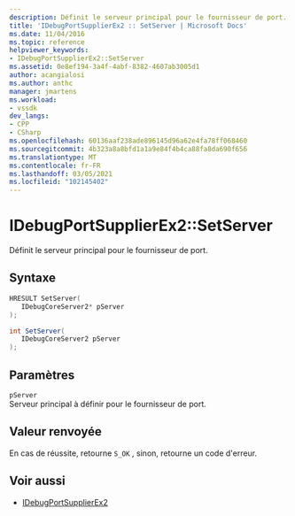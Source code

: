 ```yaml
---
description: Définit le serveur principal pour le fournisseur de port.
title: 'IDebugPortSupplierEx2 :: SetServer | Microsoft Docs'
ms.date: 11/04/2016
ms.topic: reference
helpviewer_keywords:
- IDebugPortSupplierEx2::SetServer
ms.assetid: 0e8ef194-3a4f-4abf-8382-4607ab3005d1
author: acangialosi
ms.author: anthc
manager: jmartens
ms.workload:
- vssdk
dev_langs:
- CPP
- CSharp
ms.openlocfilehash: 60136aaf238ade896145d96a62e4fa78ff068460
ms.sourcegitcommit: 4b323a8a8bfd1a1a9e84f4b4ca88fa8da690f656
ms.translationtype: MT
ms.contentlocale: fr-FR
ms.lasthandoff: 03/05/2021
ms.locfileid: "102145402"
---
```

# <a name="idebugportsupplierex2setserver"></a>IDebugPortSupplierEx2::SetServer
Définit le serveur principal pour le fournisseur de port.

## <a name="syntax"></a>Syntaxe

```cpp
HRESULT SetServer(
   IDebugCoreServer2* pServer
);
```

```csharp
int SetServer(
   IDebugCoreServer2 pServer
);
```

## <a name="parameters"></a>Paramètres
`pServer`\
Serveur principal à définir pour le fournisseur de port.

## <a name="return-value"></a>Valeur renvoyée
 En cas de réussite, retourne `S_OK` , sinon, retourne un code d'erreur.

## <a name="see-also"></a>Voir aussi
- [IDebugPortSupplierEx2](../../../extensibility/debugger/reference/idebugportsupplierex2.md)

